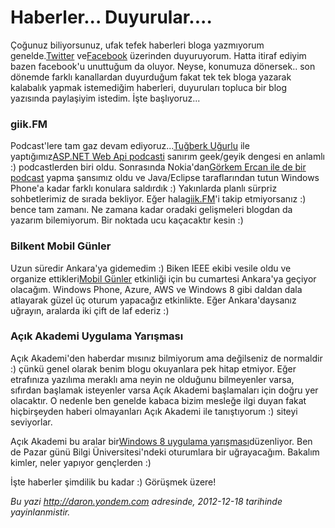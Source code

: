 # Haberler... Duyurular....
Çoğunuz biliyorsunuz, ufak tefek haberleri bloga yazmıyorum
genelde.[Twitter](http://www.twitter.com/daronyondem)
ve[Facebook](http://www.facebook.com/daronyoendem) üzerinden
duyuruyorum. Hatta itiraf ediyim bazen facebook'u unuttuğum da oluyor.
Neyse, konumuza dönersek.. son dönemde farklı kanallardan duyurduğum
fakat tek tek bloga yazarak kalabalık yapmak istemediğim haberleri,
duyuruları topluca bir blog yazısında paylaşiyim istedim. İşte
başlıyoruz...

### giik.FM

Podcast'lere tam gaz devam ediyoruz...[Tuğberk
Uğurlu](http://www.tugberkugurlu.com/) ile yaptığımız[ASP.NET Web Api
podcasti](http://giik.fm/tugberk-ugurlu-ile-asp-net-web-api-uzerine-soylesi/)
sanırım geek/geyik dengesi en anlamlı :) podcastlerden biri oldu.
Sonrasında Nokia'dan[Görkem Ercan ile de bir
podcast](http://giik.fm/nokiadan-gorkem-ercan-ile-soylesi/) yapma
şansımız oldu ve Java/Eclipse taraflarından tutun Windows Phone'a kadar
farklı konulara saldırdık :) Yakınlarda planlı sürpriz sohbetlerimiz de
sırada bekliyor. Eğer hala[giik.FM](http://giik.fm)'i takip etmiyorsanız
:) bence tam zamanı. Ne zamana kadar oradaki gelişmeleri blogdan da
yazarım bilemiyorum. Bir noktada ucu kaçacaktır kesin :)

### Bilkent Mobil Günler

Uzun süredir Ankara'ya gidemedim :) Biken IEEE ekibi vesile oldu ve
organize ettikleri[Mobil
Günler](http://ieee.bilkent.edu.tr/mobilgunler/mobIndex.html?) etkinliği
için bu cumartesi Ankara'ya geçiyor olacağım. Windows Phone, Azure, AWS
ve Windows 8 gibi daldan dala atlayarak güzel üç oturum yapacağız
etkinlikte. Eğer Ankara'daysanız uğrayın, aralarda iki çift de laf
ederiz :)

### Açık Akademi Uygulama Yarışması

Açık Akademi'den haberdar mısınız bilmiyorum ama değilseniz de normaldir
:) çünkü genel olarak benim blogu okuyanlara pek hitap etmiyor. Eğer
etrafınıza yazılıma meraklı ama neyin ne olduğunu bilmeyenler varsa,
sıfırdan başlamak isteyenler varsa Açık Akademi başlamaları için doğru
yer olacaktır. O nedenle ben genelde kabaca bizim mesleğe ilgi duyan
fakat hiçbirşeyden haberi olmayanları Açık Akademi ile tanıştıyorum :)
siteyi seviyorlar.

Açık Akademi bu aralar bir[Windows 8 uygulama
yarışması](https://www.acikakademi.com/acikakademi/eep/ContentDetails.aspx?ID=38)düzenliyor.
Ben de Pazar günü Bilgi Üniversitesi'ndeki oturumlara bir uğrayacağım.
Bakalım kimler, neler yapıyor gençlerden :)

İşte haberler şimdilik bu kadar :) Görüşmek üzere!



*Bu yazi http://daron.yondem.com adresinde, 2012-12-18 tarihinde yayinlanmistir.*
